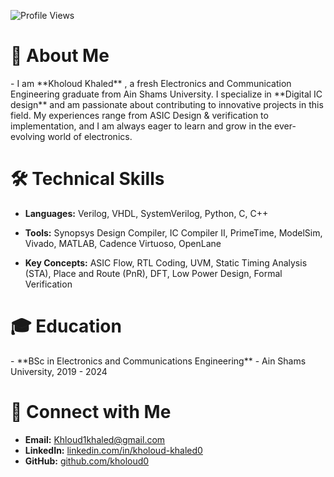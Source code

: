 ![Profile Views](https://komarev.com/ghpvc/?username=kholoud0&color=blue)



<h1>👋 About Me</h1>
- I am **Kholoud Khaled** , a fresh Electronics and Communication Engineering graduate from Ain Shams University. I specialize in **Digital IC design** and am passionate about contributing to innovative projects in this field. My experiences range from ASIC Design & verification to implementation, and I am always eager to learn and grow in the ever-evolving world of electronics.

<h1>🛠️ Technical Skills</h1>

- **Languages:** Verilog, VHDL, SystemVerilog, Python, C, C++

- **Tools:** Synopsys Design Compiler, IC Compiler II, PrimeTime, ModelSim, Vivado, MATLAB, Cadence Virtuoso, OpenLane

- **Key Concepts:** ASIC Flow, RTL Coding, UVM, Static Timing Analysis (STA), Place and Route (PnR), DFT, Low Power Design, Formal Verification
 <h1>🎓 Education</h1>
- **BSc in Electronics and Communications Engineering**
 - Ain Shams University, 2019 - 2024
 
# 🔗 Connect with Me
- **Email:** [Khloud1khaled@gmail.com](mailto:Khloud1khaled@gmail.com)
- **LinkedIn:** [linkedin.com/in/kholoud-khaled0](https://www.linkedin.com/in/kholoud-khaled0/)
- **GitHub:** [github.com/kholoud0](https://github.com/kholoud0)
